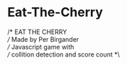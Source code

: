 # Eat-The-Cherry
/*		        EAT THE CHERRY		        *\
/*   	    Made by Per Birgander	        *\
/*        Javascript game with	        *\
/*  collition detection and score count	*\		 
